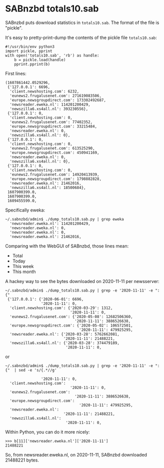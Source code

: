 # SABnzbd totals10.sab

SABnzbd puts download statistics in `totals10.sab`.
The format of the file is "pickle".

It's easy to pretty-print-dump the contents of the pickle file `totals10.sab`:

```
#!/usr/bin/env python3
import pickle, pprint
with open('totals10.sab', 'rb') as handle:
	b = pickle.load(handle)
	pprint.pprint(b)
```

First lines:


```
(1607861442.0529296,
 {'127.0.0.1': 6696,
  'client.newshosting.com': 6232,
  'eunews2.frugalusenet.com': 271619083506,
  'europe.newsgroupdirect.com': 173302492687,
  'newsreader.eweka.nl': 114201200429,
  'newszilla6.xs4all.nl': 393230556},
 {'127.0.0.1': 0,
  'client.newshosting.com': 0,
  'eunews2.frugalusenet.com': 77402352,
  'europe.newsgroupdirect.com': 33215484,
  'newsreader.eweka.nl': 0,
  'newszilla6.xs4all.nl': 0},
 {'127.0.0.1': 0,
  'client.newshosting.com': 0,
  'eunews2.frugalusenet.com': 613525290,
  'europe.newsgroupdirect.com': 450941169,
  'newsreader.eweka.nl': 0,
  'newszilla6.xs4all.nl': 0},
 {'127.0.0.1': 0,
  'client.newshosting.com': 0,
  'eunews2.frugalusenet.com': 14920413939,
  'europe.newsgroupdirect.com': 1798882828,
  'newsreader.eweka.nl': 21462016,
  'newszilla6.xs4all.nl': 18500684},
 1607900399.0,
 1607900399.0,
 1609455599.0,
```
Specifically eweka:

```
~/.sabnzbd/admin$ ./dump_totals10.sab.py | grep eweka
  'newsreader.eweka.nl': 114201200429,
  'newsreader.eweka.nl': 0,
  'newsreader.eweka.nl': 0,
  'newsreader.eweka.nl': 21462016,
```
Comparing with the WebGUI of SABnzbd, those lines mean:
- Total
- Today
- This week
- This month

A hackey way to see the bytes downloaded on 2020-11-11 per newsserver:

```
~/.sabnzbd/admin$ ./dump_totals10.sab.py | grep -e '2020-11-11' -e ": {" 
 {'127.0.0.1': {'2020-06-01': 6696,
                '2020-11-11': 0,
  'client.newshosting.com': {'2020-03-29': 1312,
                             '2020-11-11': 0,
  'eunews2.frugalusenet.com': {'2020-05-08': 12682506360,
                               '2020-11-11': 3886526638,
  'europe.newsgroupdirect.com': {'2020-05-02': 106572501,
                                 '2020-11-11': 479925295,
  'newsreader.eweka.nl': {'2020-03-28': 5762662081,
                          '2020-11-11': 21488221,
  'newszilla6.xs4all.nl': {'2020-03-28': 374479189,
                           '2020-11-11': 0,
```
or
```
~/.sabnzbd/admin$ ./dump_totals10.sab.py | grep -e '2020-11-11' -e ": {"  | sed -e 's/{.*//g' 
 
                '2020-11-11': 0,
  'client.newshosting.com': 
                             '2020-11-11': 0,
  'eunews2.frugalusenet.com': 
                               '2020-11-11': 3886526638,
  'europe.newsgroupdirect.com': 
                                 '2020-11-11': 479925295,
  'newsreader.eweka.nl': 
                          '2020-11-11': 21488221,
  'newszilla6.xs4all.nl': 
                           '2020-11-11': 0,
```


Within Python, you can do it more nicely:

```
>>> b[11]['newsreader.eweka.nl']['2020-11-11']
21488221
```
So, from newsreader.eweka.nl, on 2020-11-11, SABnzbd downloaded 21488221 bytes.

